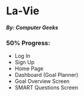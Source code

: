 # La-Vie
**_By: Computer Geeks_**
### 50% Progress:
* Log In 
* Sign Up
* Home Page
* Dashboard (Goal Planner)
* Goal Overview Screen
* SMART Questions Screen


